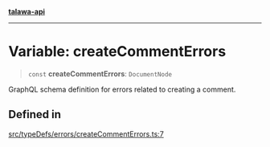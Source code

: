 [**talawa-api**](../../../../README.md)

***

# Variable: createCommentErrors

> `const` **createCommentErrors**: `DocumentNode`

GraphQL schema definition for errors related to creating a comment.

## Defined in

[src/typeDefs/errors/createCommentErrors.ts:7](https://github.com/Suyash878/talawa-api/blob/f376d03c37e9acd046e7cc983947432c95f74442/src/typeDefs/errors/createCommentErrors.ts#L7)
